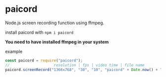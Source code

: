 # paicord

Node.js screen recording function using ffmpeg.

install paicord with `npm i paicord`

**You need to have installed ffmpeg in your system**

example

```js
const paicord = require("paicord");
//                    resolution | fps | video time | file name
paicord.screenRecord("1366x768", "30", "10", "paicord" + Date.now() + ".mp4");
```
